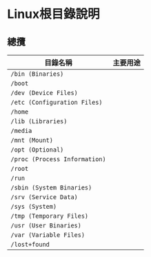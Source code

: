 # Linux根目錄說明
## 總攬

|目錄名稱|主要用途|
|-----|-----|
|`/bin (Binaries)`||
|`/boot`||
|`/dev (Device Files)`||
|`/etc (Configuration Files)`||
|`/home`||
|`/lib (Libraries)`||
|`/media`||
|`/mnt (Mount)`||
|`/opt (Optional)`||
|`/proc (Process Information)`||
|`/root`||
|`/run`||
|`/sbin (System Binaries)`||
|`/srv (Service Data)`||
|`/sys (System)`||
|`/tmp (Temporary Files)`||
|`/usr (User Binaries)`||
|`/var (Variable Files)`||
|`/lost+found`||

